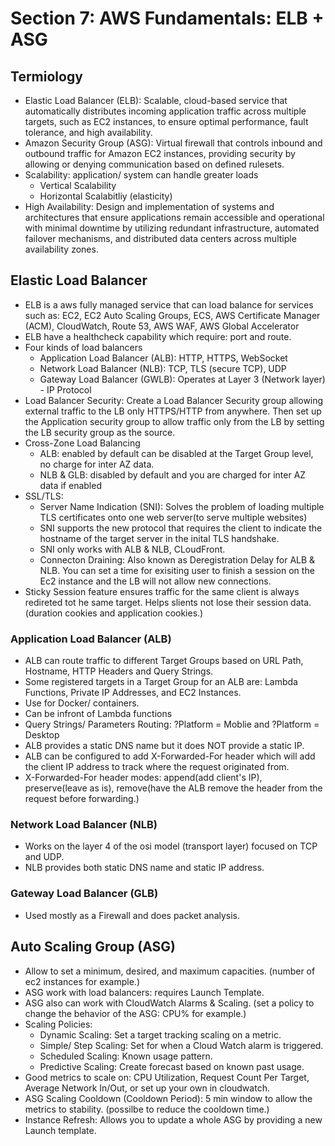 # Section 7: AWS Fundamentals: ELB + ASG

## Termiology

- Elastic Load Balancer (ELB): Scalable, cloud-based service that automatically distributes incoming application traffic across multiple targets, such as EC2 instances, to ensure optimal performance, fault tolerance, and high availability.
- Amazon Security Group (ASG): Virtual firewall that controls inbound and outbound traffic for Amazon EC2 instances, providing security by allowing or denying communication based on defined rulesets.
- Scalability: application/ system can handle greater loads
  - Vertical Scalability
  - Horizontal Scalabitliy (elasticity)
- High Availability: Design and implementation of systems and architectures that ensure applications remain accessible and operational with minimal downtime by utilizing redundant infrastructure, automated failover mechanisms, and distributed data centers across multiple availability zones.

## Elastic Load Balancer

- ELB is a aws fully managed service that can load balance for services such as: EC2, EC2 Auto Scaling Groups, ECS, AWS Certificate Manager (ACM), CloudWatch, Route 53, AWS WAF, AWS Global Accelerator
- ELB have a healthcheck capability which require: port and route.
- Four kinds of load balancers
  - Application Load Balancer (ALB): HTTP, HTTPS, WebSocket
  - Network Load Balancer (NLB): TCP, TLS (secure TCP), UDP
  - Gateway Load Balancer (GWLB): Operates at Layer 3 (Network layer) - IP Protocol
- Load Balancer Security: Create a Load Balancer Security group allowing external traffic to the LB only HTTPS/HTTP from anywhere. Then set up the Application security group to allow traffic only from the LB by setting the LB security group as the source.
- Cross-Zone Load Balancing
  - ALB: enabled by default can be disabled at the Target Group level, no charge for inter AZ data.
  - NLB & GLB: disabled by default and you are charged for inter AZ data if enabled
- SSL/TLS:
  - Server Name Indication (SNI): Solves the problem of loading multiple TLS certificates onto one web server(to serve multiple websites)
  - SNI supports the new protocol that requires the client to indicate the hostname of the target server in the inital TLS handshake.
  - SNI only works with ALB & NLB, CLoudFront.
  - Connecton Draining: Also known as Deregistration Delay for ALB & NLB. You can set a time for exisiting user to finish a session on the Ec2 instance and the LB will not allow new connections.
- Sticky Session feature ensures traffic for the same client is always redireted tot he same target. Helps slients not lose their session data. (duration cookies and application cookies.)

### Application Load Balancer (ALB)

- ALB can route traffic to different Target Groups based on URL Path, Hostname, HTTP Headers and Query Strings.
- Some registered targets in a Target Group for an ALB are: Lambda Functions, Private IP Addresses, and EC2 Instances.
- Use for Docker/ containers.
- Can be infront of Lambda functions
- Query Strings/ Parameters Routing: ?Platform = Moblie and ?Platform = Desktop
- ALB provides a static DNS name but it does NOT provide a static IP.
- ALB can be configured to add X-Forwarded-For header which will add the client IP address to track where the request originated from.
- X-Forwarded-For header modes: append(add client's IP), preserve(leave as is), remove(have the ALB remove the header from the request before forwarding.)

### Network Load Balancer (NLB)

- Works on the layer 4 of the osi model (transport layer) focused on TCP and UDP.
- NLB provides both static DNS name and static IP address.

### Gateway Load Balancer (GLB)

- Used mostly as a Firewall and does packet analysis.

## Auto Scaling Group (ASG)

- Allow to set a minimum, desired, and maximum capacities. (number of ec2 instances for example.)
- ASG work with load balancers: requires Launch Template.
- ASG also can work with CloudWatch Alarms & Scaling. (set a policy to change the behavior of the ASG: CPU% for example.)
- Scaling Policies:
  - Dynamic Scaling: Set a target tracking scaling on a metric.
  - Simple/ Step Scaling: Set for when a Cloud Watch alarm is triggered.
  - Scheduled Scaling: Known usage pattern.
  - Predictive Scaling: Create forecast based on known past usage.
- Good metrics to scale on: CPU Utilization, Request Count Per Target, Average Network In/Out, or set up your own in cloudwatch.
- ASG Scaling Cooldown (Cooldown Period): 5 min window to allow the metrics to stability. (possilbe to reduce the cooldown time.)
- Instance Refresh: Allows you to update a whole ASG by providing a new Launch template.
